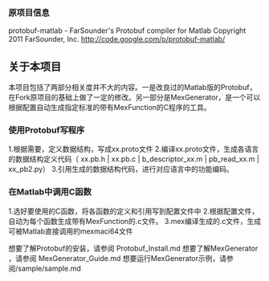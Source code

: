 ### 原项目信息
protobuf-matlab - FarSounder's Protobuf compiler for Matlab
Copyright 2011 FarSounder, Inc.
http://code.google.com/p/protobuf-matlab/

## 关于本项目
本项目包括了两部分相关度并不大的内容。一是改良过的Matlab版的Protobuf，在Fork原项目的基础上做了一定的修改。另一部分是MexGenerator，是一个可以根据配置自动生成指定标准的带有MexFunction的C程序的工具。

### 使用Protobuf写程序
1.根据需要，定义数据结构，写成xx.proto文件
2.编译xx.proto文件，生成各语言的数据结构定义代码（ xx.pb.h | xx.pb.c | b_descriptor_xx.m | pb_read_xx.m | xx_pb2.py）
3.引用生成的数据结构代码，进行对应语言中的功能编码。

### 在Matlab中调用C函数
1.选好要使用的C函数，将各函数的定义和引用写到配置文件中
2.根据配置文件，自动为每个函数生成带有MexFunction的.c文件。
3.mex编译生成的.c文件，生成可被Matlab直接调用的mexmaci64文件

想要了解Protobuf的安装，请参阅 Protobuf_Install.md
想要了解MexGenerator ，请参阅 MexGenerator_Guide.md
想要运行MexGenerator示例，请参阅/sample/sample.md